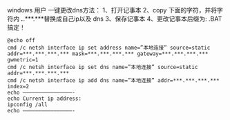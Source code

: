 windows 用户 一键更改dns方法：
1、打开记事本
2、copy 下面的字符，并将字符内 ***.***.***.***替换成自己ip以及 dns
3、保存记事本
4、更改记事本后缀为: .BAT
搞定！
```
@echo off
cmd /c netsh interface ip set address name=”本地连接” source=static addr=***.***.***.*** mask=***.***.***.*** gateway=***.***.***.*** gwmetric=1
cmd /c netsh interface ip set dns name=”本地连接” source=static addr=***.***.***.***
cmd /c netsh interface ip add dns name=”本地连接” addr=***.***.***.*** index=2
echo ————————————————-
echo Current ip address:
ipconfig /all
echo ————————————————-
```
